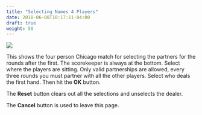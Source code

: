 ```yaml
---
title: "Selecting Names 4 Players"
date: 2018-06-08T18:17:11-04:00
draft: true
weight: 50
---
```


<div class="withBorder">

<img src="../../images/gen/Chicago/SelectNames4.png"/>

</div>

This shows the four person Chicago match for selecting the partners for the rounds after the first.  The scorekeeper is always at the bottom.  Select where the players are sitting.  Only valid partnerships are allowed, every three rounds you must partner with all the other players.  Select who deals the first hand.  Then hit the **OK** button.

The **Reset** button clears out all the selections and unselects the dealer.

The **Cancel** button is used to leave this page.
